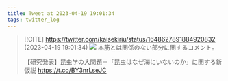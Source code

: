 ```yaml
---
title: Tweet at 2023-04-19 19:01:34
tags: twitter_log
---
```


> [!CITE] https://twitter.com/kaisekiriu/status/1648627891884920832 (2023-04-19 19:01:34)
> ![](https://twitter.com/kaisekiriu/status/1648627891884920832)
> 本筋とは関係のない部分に関するコメント。
> 
> 【研究発表】昆虫学の大問題＝「昆虫はなぜ海にいないのか」に関する新仮説
> https://t.co/BY3nrLseJC
